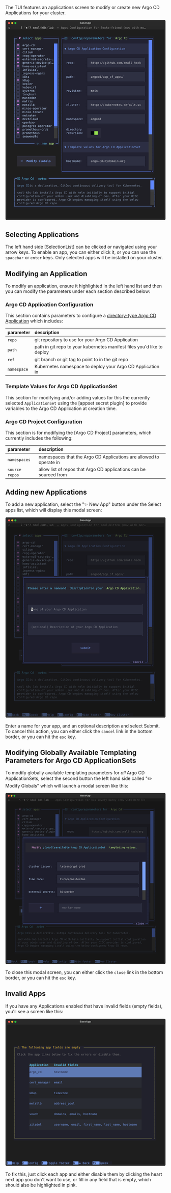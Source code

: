 The TUI features an applications screen to modify or create new Argo CD Applications for your cluster.

[<img src="/assets/images/screenshots/apps_screen.svg" alt="screenshot of the application configuration screen for the smol-k8s-lab TUI. On the top left-hand side, there is a list of applications (titled Select apps) that can be scrolled through with arrow keys once selected. It will always have one item in the list highlighted. On the top right-hand side, there is a configuration menu (titled Configure parameters for argo-cd) for the highlighted application from the left hand list. The configuration shows options for initialization with a switch to enable or disable it, and then headers and inputs for the following: Argo CD Application Configuration which has inputs for: repo, path, ref, and namespace. Template values for Argo CD ApplicationSets which has inputs for parameters that can passed to Argo CD ApplicationSets and in this screenshot shows an input for hostname. There are more headers that will be discussed further on in the docs. On the left-hand side below the apps list are two buttons: top button is ✨ New App, bottom button is ✏️ Modify Globals. Final box on the screen below all previously described elements is the App Description which shows a description and link to https://argo-cd.readthedocs.io/en/stable/">](/assets/images/screenshots/apps_screen.svg)

## Selecting Applications

The left hand side [SelectionList] can be clicked or navigated using your arrow keys. To enable an app, you can either click it, or you can use the `spacebar` or `enter` keys. Only selected apps will be installed on your cluster.

## Modifying an Application

To modify an application, ensure it highlighted in the left hand list and then you can modify the parameters under each section described below:

### Argo CD Application Configuration

This section contains parameters to configure a [directory-type Argo CD Application](https://argo-cd.readthedocs.io/en/stable/user-guide/directory/) which includes:

| parameter   | description                                                             |
|:------------|:------------------------------------------------------------------------|
| `repo`      | git repository to use for your Argo CD Application                      |
| `path`      | path in git repo to your kubernetes manifest files you'd like to deploy |
| `ref`       | git branch or git tag to point to in the git repo                       |
| `namespace` | Kubernetes namespace to deploy your Argo CD Application in              |

### Template Values for Argo CD ApplicationSet

This section for modifying and/or adding values for this the currently selected `ApplicationSet` using the [appset secret plugin] to provide variables to the Argo CD Application at creation time.


### Argo CD Project Configuration

This section is for modifying the [Argo CD Project] parameters, which currently includes the following:

| parameter      | description                                                             |
|:---------------|:------------------------------------------------------------------------|
| `namespaces`   | namespaces that the Argo CD Applications are allowed to operate in      |
| `source repos` | allow list of repos that Argo CD applications can be sourced from       |

## Adding new Applications

To add a new application, select the "✨ New App" button under the Select apps list, which will display this modal screen:

[<img src="/assets/images/screenshots/new_app_modal_screen.svg" alt="terminal screenshot of smol-k8s-lab new app modal screen, which shows a header that says Please enter a name and description for your application and two input fields and a Submit button: input 1: Name of your Argo CD Application, input 2: (optional) Description of your Argo CD Application">](/assets/images/screenshots/new_app_modal_screen.svg)

Enter a name for your app, and an optional description and select Submit. To cancel this action, you can either click the `cancel` link in the bottom border, or you can hit the `esc` key.


## Modifying Globally Available Templating Parameters for Argo CD ApplicationSets

To modify globally available templating parameters for *all* Argo CD ApplicationSets, select the second button the left hand side called "✏️  Modify Globals" which will launch a modal screen like this:

[<img src="/assets/images/screenshots/modify_global_parameters_modal_screen.svg" alt="terminal screenshot of smol-k8s-lab modify globals modal screen. Shows a box with a blue border around it and a header that says Modify globally available Argo CD ApplicationSet templating values and then by default one input field called cluster issuer with pre-populated text: 'letsencrypt-staging'. Below that is a row with an add button featuring a plus sign and another input field that says new key name. Below that is a link in the border that says close.">](/assets/images/screenshots/modify_global_parameters_modal_screen.svg)

To close this modal screen, you can either click the `close` link in the bottom border, or you can hit the `esc` key.


## Invalid Apps

If you have any Applications enabled that have invalid fields (empty fields), you'll see a screen like this:

[<img src="/assets/images/screenshots/invalid_apps_screen.svg" alt="terminal screenshot of smol-k8s-lab invalid apps screen, a box with an orange border and border title of The following app fields are empty. below it says Click the app links below to fix the errors or disable them. Below that there is a datatable with columns Application and Invalid fields. The rows read: argo-cd, hostname. cert_manager, email. k8up, timezone. metallb, address_pool. vouch, domains, emails, hostname. zitadel, username, email, first_name, last_name, hostname">](/assets/images/screenshots/invalid_apps_screen.svg)

To fix this, just click each app and either disable them by clicking the heart next app you don't want to use, or fill in any field that is empty, which should also be highlighted in pink.
